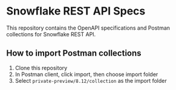 # Snowflake REST API Specs

This repository contains the OpenAPI specifications and Postman collections for Snowflake REST API.

## How to import Postman collections

1. Clone this repository
2. In Postman client, click import, then choose import folder
3. Select `private-preview/8.12/collection` as the import folder